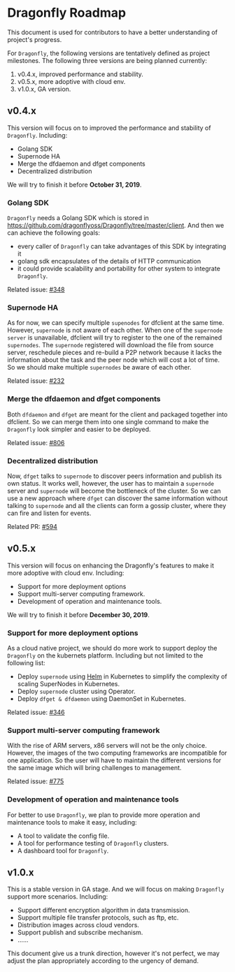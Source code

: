 # Dragonfly Roadmap

This document is used for contributors to have a better understanding of project's progress.

For `Dragonfly`, the following versions are tentatively defined as project milestones.
The following three versions are being planned currently:

1. v0.4.x, improved performance and stability.
2. v0.5.x, more adoptive with cloud env.
3. v1.0.x, GA version.

## v0.4.x

This version will focus on to improved the performance and stability of `Dragonfly`. Including:

* Golang SDK
* Supernode HA
* Merge the dfdaemon and dfget components
* Decentralized distribution

We will try to finish it before **October 31, 2019**.

### Golang SDK

`Dragonfly` needs a Golang SDK which is stored in https://github.com/dragonflyoss/Dragonfly/tree/master/client. And then we can achieve the following goals:

* every caller of `Dragonfly` can take advantages of this SDK by integrating it
* golang sdk encapsulates of the details of HTTP communication
* it could provide scalability and portability for other system to integrate `Dragonfly`.

Related issue: [#348](https://github.com/dragonflyoss/Dragonfly/issues/348)

### Supernode HA

As for now, we can specify multiple `supenodes` for dfclient at the same time. However, `supernode` is not aware of each other.
When one of the `supernode server` is unavailable, dfclient will try to register to the one of the remained `supernodes`.
The `supernode` registered will download the file from source server, reschedule pieces and re-build a P2P network because it lacks the information about the task and the peer node which will cost a lot of time.
So we should make multiple `supernodes` be aware of each other.

Related issue: [#232](https://github.com/dragonflyoss/Dragonfly/issues/232)

### Merge the dfdaemon and dfget components

Both `dfdaemon` and `dfget` are meant for the client and packaged together into dfclient.
So we can merge them into one single command to make the `Dragonfly` look simpler and easier to be deployed.

Related issue: [#806](https://github.com/dragonflyoss/Dragonfly/issues/806)

### Decentralized distribution

Now, `dfget` talks to `supernode` to discover peers information and publish its own status.
It works well, however, the user has to maintain a `supernode` server and `supernode` will become the bottleneck of the cluster.
So we can use a new approach where `dfget` can discover the same information without talking to `supernode` and
all the clients can form a gossip cluster, where they can fire and listen for events.

Related PR: [#594](https://github.com/dragonflyoss/Dragonfly/pull/594)

## v0.5.x

This version will focus on enhancing the Dragonfly's features to make it more adoptive with cloud env. Including:

* Support for more deployment options
* Support multi-server computing framework.
* Development of operation and maintenance tools.

We will try to finish it before **December 30, 2019**.

### Support for more deployment options

As a cloud native project, we should do more work to support deploy the `Dragonfly` on the kubernets platform. Including but not limited to the following list:

* Deploy `supernode` using [Helm](https://github.com/helm/helm) in Kubernetes to simplify the complexity of scaling SuperNodes in Kubernetes.
* Deploy `supernode` cluster using Operator.
* Deploy `dfget & dfdaemon` using DaemonSet in Kubernetes.

Related issue: [#346](https://github.com/dragonflyoss/Dragonfly/issues/346)

### Support multi-server computing framework

With the rise of ARM servers, x86 servers will not be the only choice.
However, the images of the two computing frameworks are incompatible for one application.
So the user will have to maintain the different versions for the same image which will bring challenges to management.

Related issue: [#775](https://github.com/dragonflyoss/Dragonfly/issues/775)

### Development of operation and maintenance tools

For better to use `Dragonfly`, we plan to provide more operation and maintenance tools to make it easy, including:

* A tool to validate the config file.
* A tool for performance testing of `Dragonfly` clusters.
* A dashboard tool for `Dragonfly`.

## v1.0.x

This is a stable version in GA stage. And we will focus on making `Dragonfly` support more scenarios. Including:

* Support different encryption algorithm in data transmission.
* Support multiple file transfer protocols, such as ftp, etc.
* Distribution images across cloud vendors.
* Support publish and subscribe mechanism.
* ......

This document give us a trunk direction, however it's not perfect, we may adjust the plan appropriately according to the urgency of demand.